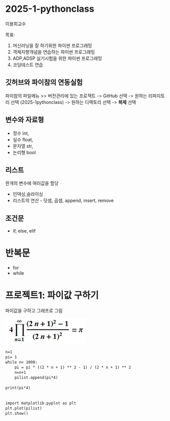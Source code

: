 # 2025-1-pythonclass
이용희교수

목표: 

1. 머신러닝을 잘 하기위한 파이썬 프로그래밍
2. 객체지향개념을 연습하는 파이썬 프로그래밍
3. ADP,ADSP 실기시험을 위한 파이썬 프로그래밍
4. 코딩테스트 연습

## 깃허브와 파이참의 연동실험
파이참의 파일메뉴 >> 버전관리에 있는 프로잭트 -> GitHub 선택
-> 원하는 리파지토리 선택 (2025-1pythonclass) -> 원하는 디랙토리 선택
-> **복제** 선택 

## 변수와 자료형
 - 정수 int, 
 - 실수 float, 
 - 문자열 str, 
 - 논리형 bool

## 리스트
한개의 변수에 여러값을 할당
- 인덱싱,슬라이싱
- 리스트의 연산 - 덧셈, 곱셈, append, insert, remove

## 조건문
- if, else, elif

# 반복문
- for 
- while

# 프로젝트1: 파이값 구하기
파이값을 구하고 그래프로 그림

![img.png](img/img.png)

```
n=1
pi= 1
while n< 1000:
    pi = pi * ((2 * n + 1) ** 2 - 1) / (2 * n + 1) ** 2
    n=n+1
    pilist.append(pi*4)

print(pi*4)


import matplotlib.pyplot as plt
plt.plot(pilist)
plt.show() 
```


 